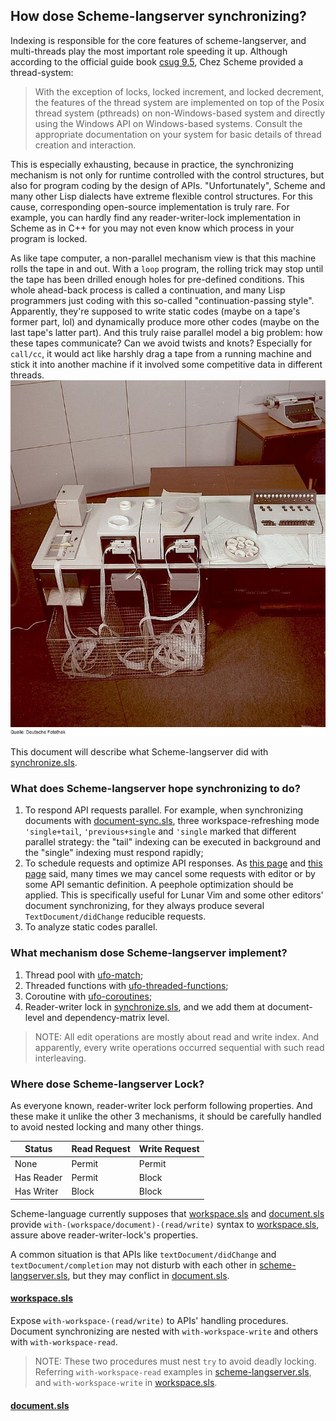 ## How dose Scheme-langserver synchronizing?

Indexing is responsible for the core features of scheme-langserver, and multi-threads play the most important role speeding it up. Although according to the official guide book [csug 9.5](https://cisco.github.io/ChezScheme/csug9.5), Chez Scheme provided a thread-system: 
> With the exception of locks, locked increment, and locked decrement, the features of the thread system are implemented on top of the Posix thread system (pthreads) on non-Windows-based system and directly using the Windows API on Windows-based systems.  Consult the appropriate documentation on your system for basic details of thread creation and interaction.

This is especially exhausting, because in practice, the synchronizing mechanism is not only for runtime controlled with the control structures, but also for program coding by the design of APIs. "Unfortunately", Scheme and many other Lisp dialects have extreme flexible control structures. For this cause, corresponding open-source implementation is truly rare. For example, you can hardly find any reader-writer-lock implementation in Scheme as in C++ for you may not even know which process in your program is locked.


As like tape computer, a non-parallel mechanism view is that this machine rolls the tape in and out. With a `loop` program, the rolling trick may stop until the tape has been drilled enough holes for pre-defined conditions. This whole ahead-back process is called a continuation, and many Lisp programmers just coding with this so-called "continuation-passing style". Apparently, they're supposed to write static codes (maybe on a tape's former part, lol) and dynamically produce more other codes (maybe on the last tape's latter part). And this truly raise parallel model a big problem: how these tapes communicate? Can we avoid twists and knots? Especially for `call/cc`, it would act like harshly drag a tape from a running machine and stick it into another machine if it involved some competitive data in different threads.
![Tape Computer](../figure/tape-computer.png "Tape Computer")

This document will describe what Scheme-langserver did with [synchronize.sls](../../util/synchronize.sls).

### What does Scheme-langserver hope synchronizing to do?
1. To respond API requests parallel. For example, when synchronizing documents with [document-sync.sls](../../protocol/apis/document-sync.sls), three workspace-refreshing mode `'single+tail`, `'previous+single` and `'single` marked that different parallel strategy: the "tail" indexing can be executed in background and the "single" indexing must respond rapidly;
2. To schedule requests and optimize API responses. As [this page](https://microsoft.github.io/language-server-protocol/specifications/lsp/3.17/specification/#dollarRequests) and [this page](https://microsoft.github.io/language-server-protocol/specifications/lsp/3.17/specification/#messageOrdering) said, many times we may cancel some requests with editor or by some API semantic definition. A peephole optimization should be applied.  This is specifically useful for Lunar Vim and some other editors' document synchronizing, for they always produce several `TextDocument/didChange` reducible requests.
3. To analyze static codes parallel. 

### What mechanism dose Scheme-langserver implement?
1. Thread pool with [ufo-match](https://github.com/ufo5260987423/ufo-thread-pool);
2. Threaded functions with [ufo-threaded-functions](https://github.com/ufo5260987423/ufo-threaded-function);
3. Coroutine with [ufo-coroutines](https://github.com/ufo5260987423/ufo-coroutines);
4. Reader-writer lock in [synchronize.sls](../../util/synchronize.sls), and we add them at document-level and dependency-matrix level. 
>NOTE:
All edit operations are mostly about read and write index. And apparently, every write operations occurred sequential with such read interleaving.

### Where dose Scheme-langserver Lock?
As everyone known, reader-writer lock perform following properties. And these make it unlike the other 3 mechanisms, it should be carefully handled to avoid nested locking and many other things.

| Status     | Read Request | Write Request |
|------------|--------------|---------------|
| None       | Permit       | Permit        |
| Has Reader | Permit       | Block         |
| Has Writer | Block        | Block         |

Scheme-language currently supposes that [workspace.sls](../../analysis/workspace.sls) and [document.sls](../../virtual-file-system/document.sls) provide `with-(workspace/document)-(read/write)` syntax to [workspace.sls](../../analysis/workspace.sls), assure above reader-writer-lock's properties.

A common situation is that APIs like `textDocument/didChange` and `textDocument/completion` may not disturb with each other in [scheme-langserver.sls](../../scheme-langserver.sls), but they may conflict in [document.sls](../../virtual-file-system/document.sls).

#### [workspace.sls](../../analysis/workspace.sls)
Expose `with-workspace-(read/write)` to APIs' handling procedures. Document synchronizing are nested with `with-workspace-write` and others with `with-workspace-read`.
>NOTE:
These two procedures must nest `try` to avoid deadly locking. Referring `with-workspace-read` examples in [scheme-langserver.sls](../../scheme-langserver.sls), and `with-workspace-write` in [workspace.sls](../../analysis/workspace.sls).

#### [document.sls](../../virtual-file-system/document.sls)